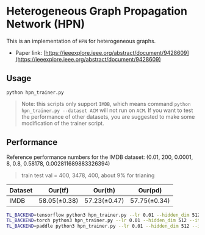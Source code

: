 # Heterogeneous Graph Propagation Network (HPN)

This is an implementation of `HPN` for heterogeneous graphs.

- Paper link: [https://ieeexplore.ieee.org/abstract/document/9428609](https://ieeexplore.ieee.org/abstract/document/9428609)

## Usage

`python hpn_trainer.py`

> Note: this scripts only support `IMDB`, which means command  `python hpn_trainer.py --dataset ACM` will not run on `ACM`.
> If you want to test the performance of other datasets, you are suggested to make some modification of the trainer script.

## Performance

Reference performance numbers for the IMDB dataset:
(0.01, 200, 0.0001, 8, 0.8, 0.58178, 0.002811689883326394)
> train test val = 400, 3478, 400, about 9% for trianing

| Dataset |   Our(tf)    |   Our(th)    |   Our(pd)    |
| ------- | ------------ | ------------ | ------------ |
| IMDB    | 58.05(±0.38) | 57.23(±0.47) | 57.75(±0.34) |

```bash
TL_BACKEND=tensorflow python3 hpn_trainer.py --lr 0.01 --hidden_dim 512 --iter_K 1 --l2_coef 0.001  --drop_rate 0.4 --alpha 0.3
TL_BACKEND=torch python3 hpn_trainer.py --lr 0.01 --hidden_dim 512 --iter_K 1 --l2_coef 0.001  --drop_rate 0.4 --alpha 0.3
TL_BACKEND=paddle python3 hpn_trainer.py --lr 0.01 --hidden_dim 512 --iter_K 1 --l2_coef 0.001  --drop_rate 0.4 --alpha 0.3
```